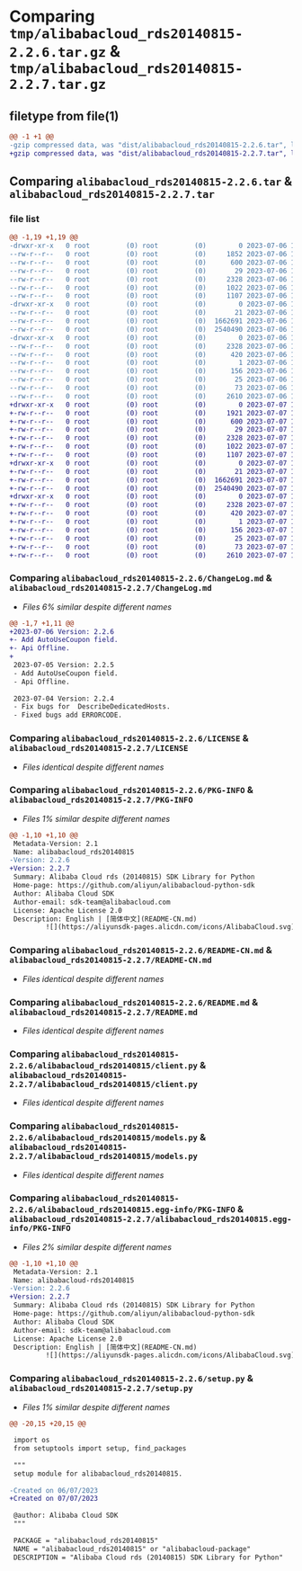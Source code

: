 # Comparing `tmp/alibabacloud_rds20140815-2.2.6.tar.gz` & `tmp/alibabacloud_rds20140815-2.2.7.tar.gz`

## filetype from file(1)

```diff
@@ -1 +1 @@
-gzip compressed data, was "dist/alibabacloud_rds20140815-2.2.6.tar", last modified: Thu Jul  6 15:10:45 2023, max compression
+gzip compressed data, was "dist/alibabacloud_rds20140815-2.2.7.tar", last modified: Fri Jul  7 15:10:51 2023, max compression
```

## Comparing `alibabacloud_rds20140815-2.2.6.tar` & `alibabacloud_rds20140815-2.2.7.tar`

### file list

```diff
@@ -1,19 +1,19 @@
-drwxr-xr-x   0 root         (0) root         (0)        0 2023-07-06 15:10:45.000000 alibabacloud_rds20140815-2.2.6/
--rw-r--r--   0 root         (0) root         (0)     1852 2023-07-06 15:10:45.000000 alibabacloud_rds20140815-2.2.6/ChangeLog.md
--rw-r--r--   0 root         (0) root         (0)      600 2023-07-06 15:10:45.000000 alibabacloud_rds20140815-2.2.6/LICENSE
--rw-r--r--   0 root         (0) root         (0)       29 2023-07-06 15:10:45.000000 alibabacloud_rds20140815-2.2.6/MANIFEST.in
--rw-r--r--   0 root         (0) root         (0)     2328 2023-07-06 15:10:45.000000 alibabacloud_rds20140815-2.2.6/PKG-INFO
--rw-r--r--   0 root         (0) root         (0)     1022 2023-07-06 15:10:45.000000 alibabacloud_rds20140815-2.2.6/README-CN.md
--rw-r--r--   0 root         (0) root         (0)     1107 2023-07-06 15:10:45.000000 alibabacloud_rds20140815-2.2.6/README.md
-drwxr-xr-x   0 root         (0) root         (0)        0 2023-07-06 15:10:45.000000 alibabacloud_rds20140815-2.2.6/alibabacloud_rds20140815/
--rw-r--r--   0 root         (0) root         (0)       21 2023-07-06 15:10:45.000000 alibabacloud_rds20140815-2.2.6/alibabacloud_rds20140815/__init__.py
--rw-r--r--   0 root         (0) root         (0)  1662691 2023-07-06 15:10:45.000000 alibabacloud_rds20140815-2.2.6/alibabacloud_rds20140815/client.py
--rw-r--r--   0 root         (0) root         (0)  2540490 2023-07-06 15:10:45.000000 alibabacloud_rds20140815-2.2.6/alibabacloud_rds20140815/models.py
-drwxr-xr-x   0 root         (0) root         (0)        0 2023-07-06 15:10:45.000000 alibabacloud_rds20140815-2.2.6/alibabacloud_rds20140815.egg-info/
--rw-r--r--   0 root         (0) root         (0)     2328 2023-07-06 15:10:45.000000 alibabacloud_rds20140815-2.2.6/alibabacloud_rds20140815.egg-info/PKG-INFO
--rw-r--r--   0 root         (0) root         (0)      420 2023-07-06 15:10:45.000000 alibabacloud_rds20140815-2.2.6/alibabacloud_rds20140815.egg-info/SOURCES.txt
--rw-r--r--   0 root         (0) root         (0)        1 2023-07-06 15:10:45.000000 alibabacloud_rds20140815-2.2.6/alibabacloud_rds20140815.egg-info/dependency_links.txt
--rw-r--r--   0 root         (0) root         (0)      156 2023-07-06 15:10:45.000000 alibabacloud_rds20140815-2.2.6/alibabacloud_rds20140815.egg-info/requires.txt
--rw-r--r--   0 root         (0) root         (0)       25 2023-07-06 15:10:45.000000 alibabacloud_rds20140815-2.2.6/alibabacloud_rds20140815.egg-info/top_level.txt
--rw-r--r--   0 root         (0) root         (0)       73 2023-07-06 15:10:45.000000 alibabacloud_rds20140815-2.2.6/setup.cfg
--rw-r--r--   0 root         (0) root         (0)     2610 2023-07-06 15:10:45.000000 alibabacloud_rds20140815-2.2.6/setup.py
+drwxr-xr-x   0 root         (0) root         (0)        0 2023-07-07 15:10:51.000000 alibabacloud_rds20140815-2.2.7/
+-rw-r--r--   0 root         (0) root         (0)     1921 2023-07-07 15:10:51.000000 alibabacloud_rds20140815-2.2.7/ChangeLog.md
+-rw-r--r--   0 root         (0) root         (0)      600 2023-07-07 15:10:51.000000 alibabacloud_rds20140815-2.2.7/LICENSE
+-rw-r--r--   0 root         (0) root         (0)       29 2023-07-07 15:10:51.000000 alibabacloud_rds20140815-2.2.7/MANIFEST.in
+-rw-r--r--   0 root         (0) root         (0)     2328 2023-07-07 15:10:51.000000 alibabacloud_rds20140815-2.2.7/PKG-INFO
+-rw-r--r--   0 root         (0) root         (0)     1022 2023-07-07 15:10:51.000000 alibabacloud_rds20140815-2.2.7/README-CN.md
+-rw-r--r--   0 root         (0) root         (0)     1107 2023-07-07 15:10:51.000000 alibabacloud_rds20140815-2.2.7/README.md
+drwxr-xr-x   0 root         (0) root         (0)        0 2023-07-07 15:10:51.000000 alibabacloud_rds20140815-2.2.7/alibabacloud_rds20140815/
+-rw-r--r--   0 root         (0) root         (0)       21 2023-07-07 15:10:51.000000 alibabacloud_rds20140815-2.2.7/alibabacloud_rds20140815/__init__.py
+-rw-r--r--   0 root         (0) root         (0)  1662691 2023-07-07 15:10:51.000000 alibabacloud_rds20140815-2.2.7/alibabacloud_rds20140815/client.py
+-rw-r--r--   0 root         (0) root         (0)  2540490 2023-07-07 15:10:51.000000 alibabacloud_rds20140815-2.2.7/alibabacloud_rds20140815/models.py
+drwxr-xr-x   0 root         (0) root         (0)        0 2023-07-07 15:10:51.000000 alibabacloud_rds20140815-2.2.7/alibabacloud_rds20140815.egg-info/
+-rw-r--r--   0 root         (0) root         (0)     2328 2023-07-07 15:10:51.000000 alibabacloud_rds20140815-2.2.7/alibabacloud_rds20140815.egg-info/PKG-INFO
+-rw-r--r--   0 root         (0) root         (0)      420 2023-07-07 15:10:51.000000 alibabacloud_rds20140815-2.2.7/alibabacloud_rds20140815.egg-info/SOURCES.txt
+-rw-r--r--   0 root         (0) root         (0)        1 2023-07-07 15:10:51.000000 alibabacloud_rds20140815-2.2.7/alibabacloud_rds20140815.egg-info/dependency_links.txt
+-rw-r--r--   0 root         (0) root         (0)      156 2023-07-07 15:10:51.000000 alibabacloud_rds20140815-2.2.7/alibabacloud_rds20140815.egg-info/requires.txt
+-rw-r--r--   0 root         (0) root         (0)       25 2023-07-07 15:10:51.000000 alibabacloud_rds20140815-2.2.7/alibabacloud_rds20140815.egg-info/top_level.txt
+-rw-r--r--   0 root         (0) root         (0)       73 2023-07-07 15:10:51.000000 alibabacloud_rds20140815-2.2.7/setup.cfg
+-rw-r--r--   0 root         (0) root         (0)     2610 2023-07-07 15:10:51.000000 alibabacloud_rds20140815-2.2.7/setup.py
```

### Comparing `alibabacloud_rds20140815-2.2.6/ChangeLog.md` & `alibabacloud_rds20140815-2.2.7/ChangeLog.md`

 * *Files 6% similar despite different names*

```diff
@@ -1,7 +1,11 @@
+2023-07-06 Version: 2.2.6
+- Add AutoUseCoupon field.
+- Api Offline.
+
 2023-07-05 Version: 2.2.5
 - Add AutoUseCoupon field.
 - Api Offline.
 
 2023-07-04 Version: 2.2.4
 - Fix bugs for  DescribeDedicatedHosts.
 - Fixed bugs add ERRORCODE.
```

### Comparing `alibabacloud_rds20140815-2.2.6/LICENSE` & `alibabacloud_rds20140815-2.2.7/LICENSE`

 * *Files identical despite different names*

### Comparing `alibabacloud_rds20140815-2.2.6/PKG-INFO` & `alibabacloud_rds20140815-2.2.7/PKG-INFO`

 * *Files 1% similar despite different names*

```diff
@@ -1,10 +1,10 @@
 Metadata-Version: 2.1
 Name: alibabacloud_rds20140815
-Version: 2.2.6
+Version: 2.2.7
 Summary: Alibaba Cloud rds (20140815) SDK Library for Python
 Home-page: https://github.com/aliyun/alibabacloud-python-sdk
 Author: Alibaba Cloud SDK
 Author-email: sdk-team@alibabacloud.com
 License: Apache License 2.0
 Description: English | [简体中文](README-CN.md)
         ![](https://aliyunsdk-pages.alicdn.com/icons/AlibabaCloud.svg)
```

### Comparing `alibabacloud_rds20140815-2.2.6/README-CN.md` & `alibabacloud_rds20140815-2.2.7/README-CN.md`

 * *Files identical despite different names*

### Comparing `alibabacloud_rds20140815-2.2.6/README.md` & `alibabacloud_rds20140815-2.2.7/README.md`

 * *Files identical despite different names*

### Comparing `alibabacloud_rds20140815-2.2.6/alibabacloud_rds20140815/client.py` & `alibabacloud_rds20140815-2.2.7/alibabacloud_rds20140815/client.py`

 * *Files identical despite different names*

### Comparing `alibabacloud_rds20140815-2.2.6/alibabacloud_rds20140815/models.py` & `alibabacloud_rds20140815-2.2.7/alibabacloud_rds20140815/models.py`

 * *Files identical despite different names*

### Comparing `alibabacloud_rds20140815-2.2.6/alibabacloud_rds20140815.egg-info/PKG-INFO` & `alibabacloud_rds20140815-2.2.7/alibabacloud_rds20140815.egg-info/PKG-INFO`

 * *Files 2% similar despite different names*

```diff
@@ -1,10 +1,10 @@
 Metadata-Version: 2.1
 Name: alibabacloud-rds20140815
-Version: 2.2.6
+Version: 2.2.7
 Summary: Alibaba Cloud rds (20140815) SDK Library for Python
 Home-page: https://github.com/aliyun/alibabacloud-python-sdk
 Author: Alibaba Cloud SDK
 Author-email: sdk-team@alibabacloud.com
 License: Apache License 2.0
 Description: English | [简体中文](README-CN.md)
         ![](https://aliyunsdk-pages.alicdn.com/icons/AlibabaCloud.svg)
```

### Comparing `alibabacloud_rds20140815-2.2.6/setup.py` & `alibabacloud_rds20140815-2.2.7/setup.py`

 * *Files 1% similar despite different names*

```diff
@@ -20,15 +20,15 @@
 
 import os
 from setuptools import setup, find_packages
 
 """
 setup module for alibabacloud_rds20140815.
 
-Created on 06/07/2023
+Created on 07/07/2023
 
 @author: Alibaba Cloud SDK
 """
 
 PACKAGE = "alibabacloud_rds20140815"
 NAME = "alibabacloud_rds20140815" or "alibabacloud-package"
 DESCRIPTION = "Alibaba Cloud rds (20140815) SDK Library for Python"
```

